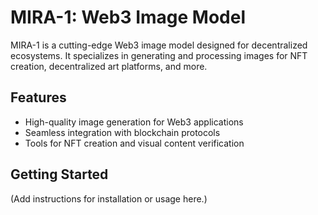 # MIRA-1: Web3 Image Model
MIRA-1 is a cutting-edge Web3 image model designed for decentralized ecosystems. It specializes in generating and processing images for NFT creation, decentralized art platforms, and more.

## Features
- High-quality image generation for Web3 applications
- Seamless integration with blockchain protocols
- Tools for NFT creation and visual content verification

## Getting Started
(Add instructions for installation or usage here.)

